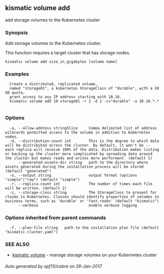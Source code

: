 ## kismatic volume add

add storage volumes to the Kubernetes cluster

### Synopsis


Add storage volumes to the Kubernetes cluster.

This function requires a target cluster that has storage nodes.

```
kismatic volume add size_in_gigabytes [volume name]
```

### Examples

```
  Create a distributed, replicated volume,
  named "storage01", a kubernetes StorageClass of "durable", with a 10 GB quota,
  grant access to any IP address starting with 10.10.
  kismatic volume add 10 storage01 -r 2 -d 2 -c="durable" -a 10.10.*.*
		
```

### Options

```
  -a, --allow-address stringSlice     Comma delimited list of address wildcards permitted access to the volume in addition to Kubernetes nodes.
  -d, --distribution-count int        This is the degree to which data will be distributed across the cluster. By default, it won't be -- each replica will receive 100% of the data. Distribution makes listing or backing up the cluster more complicated by spreading data around the cluster but makes reads and writes more performant. (default 1)
      --generated-assets-dir string   path to the directory where assets generated during the installation process will be stored (default "generated")
  -o, --output string                 output format (options "simple"|"raw") (default "simple")
  -r, --replica-count int             The number of times each file will be written. (default 2)
  -c, --storage-class string          The StorageClass to present for claims in Kubernetes. Classes should identify properties of volumes in business terms, such as 'durable' or 'fast-reads' (default "kismatic")
      --verbose                       enable verbose logging
```

### Options inherited from parent commands

```
  -f, --plan-file string   path to the installation plan file (default "kismatic-cluster.yaml")
```

### SEE ALSO
* [kismatic volume](kismatic_volume.md)	 - manage storage volumes on your Kubernetes cluster

###### Auto generated by spf13/cobra on 26-Jan-2017
